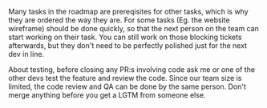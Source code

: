 Many tasks in the roadmap are prereqisites for other tasks, which is why they are ordered the way they are.
For some tasks (Eg. the website wireframe) should be done quickly, so that the next person on the team can start
working on their task.
You can still work on those blocking tickets afterwards, but they don't need to be perfectly polished just for the
next dev in line.

About testing, before closing any PR:s involving code ask me or one of the other devs test the feature and review
the code. Since our team size is limited, the code review and QA can be done by the same person. Don't merge anything
before you get a LGTM from someone else. 
